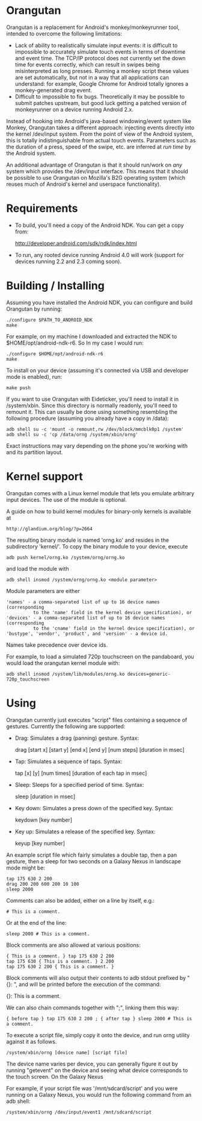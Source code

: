 Orangutan
=========

Orangutan is a replacement for Android's monkey/monkeyrunner tool,
intended to overcome the following limitations:

* Lack of ability to realistically simulate input events: it is difficult to
  impossible to accurately simulate touch events in terms of downtime and
  event time. The TCP/IP protocol does not currently set the down time for
  events correctly, which can result in swipes being misinterpreted as long
  presses. Running a monkey script these values are set automatically, but
  not in a way that all applications can understand: for example, Google
  Chrome for Android totally ignores a monkey-generated drag event.
* Difficult to impossible to fix bugs. Theoretically it may be possible to
  submit patches upstream, but good luck getting a patched version of
  monkeyrunner on a device running Android 2.x.

Instead of hooking into Android's java-based windowing/event system like Monkey,
Orangutan takes a different approach: injecting events directly into the kernel
/dev/input system. From the point of view of the Android system, this is totally
indistinguishable from actual touch events. Parameters such as the duration
of a press, speed of the swipe, etc. are inferred at *run time* by the Android
system.

An additional advantage of Orangutan is that it should run/work on *any* system
which provides the /dev/input interface. This means that it should be possible
to use Orangutan on Mozilla's B2G operating system (which reuses much of Android's
kernel and userspace functionality).

# Requirements

* To build, you'll need a copy of the Android NDK. You can get a copy from:

    http://developer.android.com/sdk/ndk/index.html

* To run, any rooted device running Android 4.0 will work (support for devices
  running 2.2 and 2.3 coming soon).

# Building / Installing

Assuming you have installed the Android NDK, you can configure and build
Orangutan by running:

    ./configure $PATH_TO_ANDROID_NDK
    make

For example, on my machine I downloaded and extracted the NDK to
$HOME/opt/android-ndk-r6. So In my case I would run:

    ./configure $HOME/opt/android-ndk-r6
    make

To install on your device (assuming it's connected via USB and developer mode
is enabled), run:

    make push

If you want to use Orangutan with Eideticker, you'll need to install it in
/system/xbin. Since this directory is normally readonly, you'll need to remount it.
This can usually be done using something resembling the following procedure (assuming
you already have a copy in /data):

    adb shell su -c 'mount -o remount,rw /dev/block/mmcblk0p1 /system'
    adb shell su -c 'cp /data/orng /system/xbin/orng'

Exact instructions may vary depending on the phone you're working with and its
partition layout.

# Kernel support

Orangutan comes with a Linux kernel module that lets you emulate arbitrary
input devices. The use of the module is optional.

A guide on how to build kernel modules for binary-only kernels is available
at

    http://glandium.org/blog/?p=2664

The resulting binary module is named 'orng.ko' and resides in the subdirectory
'kernel/'. To copy the binary module to your device, execute

    adb push kernel/orng.ko /system/orng/orng.ko

and load the module with

    adb shell insmod /system/orng/orng.ko <module parameter>

Module parameters are either

    'names' - a comma-separated list of up to 16 device names (corresponding
              to the 'name' field in the kernel device specification), or
    'devices' - a comma-separated list of up to 16 device names (corresponding
              to the 'cname' field in the kernel device specification), or
    'bustype', 'vendor', 'product', and 'version' - a device id.

Names take precedence over device ids.

For example, to load a simulated 720p touchscreen on the pandaboard, you would
load the orangutan kernel module with:

    adb shell insmod /system/lib/modules/orng.ko devices=generic-720p_touchscreen

# Using

Orangutan currently just executes "script" files containing a sequence of
gestures. Currently the following are supported:

* Drag: Simulates a drag (panning) gesture. Syntax:

    drag [start x] [start y] [end x] [end y] [num steps] [duration in msec]

* Tap: Simulates a sequence of taps. Syntax:

    tap [x] [y] [num times] [duration of each tap in msec]

* Sleep: Sleeps for a specified period of time. Syntax:

    sleep [duration in msec]

* Key down: Simulates a press down of the specified key. Syntax:

    keydown [key number]

* Key up: Simulates a release of the specified key. Syntax:

    keyup [key number]

An example script file which fairly simulates a double tap, then a pan gesture,
then a sleep for two seconds on a Galaxy Nexus in landscape mode might be:

    tap 175 630 2 200
    drag 200 200 600 200 10 100
    sleep 2000

Comments can also be added, either on a line by itself, e.g.:

    # This is a comment.

Or at the end of the line:

    sleep 2000 # This is a comment.

Block comments are also allowed at various positions:

    { This is a comment. } tap 175 630 2 200
    tap 175 630 { This is a comment. } 2 200
    tap 175 630 2 200 { This is a comment. }

Block comments will also output their contents to adb stdout prefixed by "{}: ",
and will be printed before the execution of the command:

 {}: This is a comment.

We can also chain commands together with ";", linking them this way:

    { before tap } tap 175 630 2 200 ; { after tap } sleep 2000 # This is a comment.

To execute a script file, simply copy it onto the device, and run orng utility
against it as follows.

    /system/xbin/orng [device name] [script file]

The device name varies per device, you can generally figure it out by running
"getevent" on the device and seeing what device corresponds to the touch
screen. On the Galaxy Nexus

For example, if your script file was '/mnt/sdcard/script' and you were
running on a Galaxy Nexus, you would run the following command from an adb
shell:

    /system/xbin/orng /dev/input/event1 /mnt/sdcard/script
